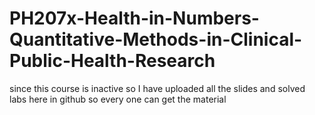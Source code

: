 # PH207x-Health-in-Numbers-Quantitative-Methods-in-Clinical-Public-Health-Research
since this course is inactive so I have uploaded all the slides and solved labs here in github so every one can get the material
